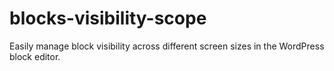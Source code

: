 # blocks-visibility-scope
Easily manage block visibility across different screen sizes in the WordPress block editor.
